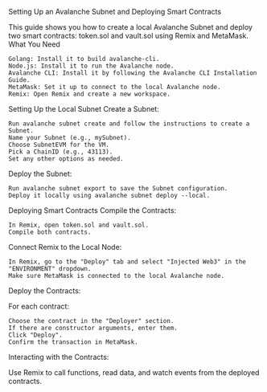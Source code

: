 Setting Up an Avalanche Subnet and Deploying Smart Contracts

This guide shows you how to create a local Avalanche Subnet and deploy two smart contracts: token.sol and vault.sol using Remix and MetaMask.
What You Need

    Golang: Install it to build avalanche-cli.
    Node.js: Install it to run the Avalanche node.
    Avalanche CLI: Install it by following the Avalanche CLI Installation Guide.
    MetaMask: Set it up to connect to the local Avalanche node.
    Remix: Open Remix and create a new workspace.

Setting Up the Local Subnet
Create a Subnet:

    Run avalanche subnet create and follow the instructions to create a Subnet.
    Name your Subnet (e.g., mySubnet).
    Choose SubnetEVM for the VM.
    Pick a ChainID (e.g., 43113).
    Set any other options as needed.

Deploy the Subnet:

    Run avalanche subnet export to save the Subnet configuration.
    Deploy it locally using avalanche subnet deploy --local.

Deploying Smart Contracts
Compile the Contracts:

    In Remix, open token.sol and vault.sol.
    Compile both contracts.

Connect Remix to the Local Node:

    In Remix, go to the "Deploy" tab and select "Injected Web3" in the "ENVIRONMENT" dropdown.
    Make sure MetaMask is connected to the local Avalanche node.

Deploy the Contracts:

For each contract:

    Choose the contract in the "Deployer" section.
    If there are constructor arguments, enter them.
    Click "Deploy".
    Confirm the transaction in MetaMask.

Interacting with the Contracts:

Use Remix to call functions, read data, and watch events from the deployed contracts.
